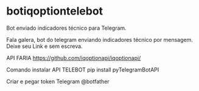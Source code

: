 # botiqoptiontelebot
Bot enviado indicadores técnico para Telegram. 


Fala galera, bot do telegram enviando indicadores técnico por mensagem.
Deixe seu Link e sem escreva.

API FARIA 
https://github.com/iqoptionapi/iqoptionapi/ 

Comando instalar API TELEBOT
pip install pyTelegramBotAPI

Criar e pegar token Telegram
@botfather


